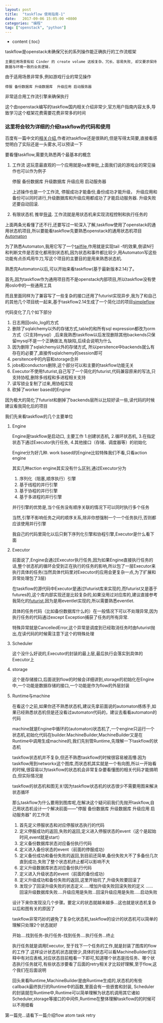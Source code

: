 ```yaml
---
layout: post
title:  "taskflow 使用指南-1"
date:   2017-09-06 15:05:00 +0800
categories: "编程"
tag: ["openstack", "python"]
---
```


* content
{:toc}


taskflow是openstack未确保冗长的系列操作能正确执行的工作流框架

    主要应用场景有如 Cinder 的 create volume 这般复杂、冗长、容易失败, 却又要求保持数据与环境一致的业务逻辑.

由于适用场景非常多,例如游戏行业的常见操作

    停服 备份数据库 升级数据库  升级应用 启动服务器

非常适合用工作流引擎来确保执行

这个由openstack编写的taskflow国内相关介绍非常少,官方用户指南内容太多,导致学习这个框架花费需要花费非常多的时间

### 这里将会较为详细的介绍taskflow的代码和使用


百度有一篇中文的[相关介绍](http://blog.csdn.net/jmilk/article/details/60496748),作者对taskflow还是很熟的,但是写得太简要,直接看感觉明白了实际还是一头雾水,可以预读一下

要看懂taskflow,需要先熟悉两个最基本的概念


1. 工作流  这玩意最直观的一个应用就是oa里审批,上面我们说的游戏业的常见操作也可以作为例子

    停服 备份数据库 升级数据库  升级应用 启动服务器

    上述操作也是一个工作流, 停服成功才能备份,备份成功才能升级，
    升级应用和备份可以同时进行,升级数据库和升级应用都成功了才能启动服务器.
    升级失败还要自动回滚.

2. 有限状态机  推举[导读](http://www.jianshu.com/p/5eb45c64f3e3).
   工作流就是用状态机来实现流程控制和执行任务的


 上面两条光看懂了还不行,还要写过一轮深入了解,taskflow使用了openstack的通用状态机项目,所以要能看taskflow先要熟悉openstack的通用状态机项目[Automaton](https://pypi.python.org/pypi/automaton/)


为了熟悉Automaton,我用它写了一个[tailfile](https://github.com/lolizeppelin/tailfile),作用就是实现tail -f的效果,倒读N行和判断文件是否变化都用到状态机,因为状态和事件都比较少,用Automaton写这些功能有点杀鸡用牛刀,写这个项目的主要目的是用来熟悉状态机.

熟悉完Automaton以后,可以开始来看taskflow(基于最新版本2.14)了。

首先,因为taskflow作为通用项目而不是openstack内部项目,所以taskflow没有使用oslo中的一些通用工具

而且里面同样为了兼容写了一些复杂的接口还用了futurist实现异步,我为了和自己的其他几个项目统一起来,基于taskflow2.14生成了一个简化过的项目[simpleflow](https://github.com/lolizeppelin/simpleflow)



代码变化了几个如下部分

1. 日志用回oslo_log的方式
2. 删除了sqlalchemy以外的存储方式,table的和所有sql expression都改为orm方式（只支持mysql）,后来我熟悉taskflow以后发现删除其他backends只保留mysql不是一个正确做法,有缺陷,后续会说明为什么
3. 因为删除了sqlalchemy以外的存储方式, 所以persitence中backends就么有存在的必要了,直接传sqlalchemy的session即可
4. persitence中的内容和storage合并
5. jobs和conductors删除,这个部分可以和主要的taskflow功能无关
6. Executor不使用futurist,自己写了一个简化的futurist,代码兼容原来的写法,只支持协程,删除多线程和多进程相关支持
7. 读写锁业复制了过来,用协程实现
8. 砍掉了worker based的Engine

因为极大的简化了futurist和删掉了backends层所以比较好读一些,读代码的时候建议看我简化后的项目


我们先来看taskflow的几个主要单位

1. Engine

    Engine是taskflow是启动口, 主要工作 1.创建状态机, 2.循环状态机, 3.在指定状态下通过Executor执行任务, 4.其他接口（存储、调度器等）的初始化

    Engine分为好几种. work based的Engine比较特殊我们不看,只看action engine

    其实几种action engine其实没有什么区别,通过Executor分为

    1. 序列化（阻塞,顺序执行）引擎
    2. 基于线程的并行引擎
    3. 基于协程的并行引擎
    4. 基于多进程的并行引擎

    并行引擎的优势是,当个任务没有顺序关联的情况下可以同时执行多个任务

    当然,引擎不影响任务之间的顺序关系,除非你想强制一个一个任务执行,否则都应该使用并行引擎

    我自己的代码里简化以后只剩下序列化引擎和协程引擎,Executor是什么看下面


2. Executor

    前面说了,Engine会通过Executor执行任务,因为如果Engine直接执行任务的话,整个状态机的循环会受到正在执行的任务的影响,所以包了一层Executor来执行具体的任务(当然具体代码里对Executor的应用会更复杂一点,为了扩展和异常处理包了3层)

    在taskflow的源代码中Executor是通过futurist库来实现的,而futurist又是基于futures的,这个库内部实现还是比较复杂的,如果没用过对应库的,建议直接参考我简化的[futurist](https://github.com/lolizeppelin/simpleutil/blob/master/simpleutil/utils/futurist.py),因为是用eventlet实现的,所以需要熟悉eventlet.

    具体的任务代码（比如备份数据库什么的）在一般情况下可以不处理异常,因为执行任务的代码通过except Exception捕获了任务的所有异常.

    特殊异常就是CancelledError,这个异常是调度到已经取消任务时由futurist抛出,在读代码的时候需注意下这个的特殊处理

3. Scheduler

    这个没什么好说的,Executor的封装的最上层,最后执行会落实到具体的Executor上

4. storage

    这个是存储接口,后面说到flow的时候会详细讲到,storage的初始化在Engine中,一个功能是数据存储的接口,一个功能是作为flow的外层封装

4. Runtime与machine

    在看这个之前,如果你还不熟悉状态机,建议先拿前面说的automaton练练手,如果已经熟悉状态机但是还没看过automaton代码的，建议去看看automaton的代码

    machine就是Engine中循环的(automaton)状态机了,一个engine只运行一个状态机,初始化代码在builder.MachineBuilder,MachineBuilder又是在Runtime中调用生成machine的,我们先别管Runtime,先理解一下taskflow的状态机

    taskflow状态机并不复杂,但还不熟悉taskflow的时候很容易被高懵.因为taskflow用到networkx这个图库,而状态机其实就是一个有向图,所以一开始看的时候,很容易以为taskflow的状态机会非常复杂要看懂图的相关代码才能搞明白,但实际情况是

    taskflow的状态机和图无关!因为taskflow状态机的状态很少不需要用图来解决状态循环

    那么taskflow为什么要用到图库呢,在解决这个疑问前我们先抛开taskflow,自己用状态机设计一个解决前面——"停服 备份数据库 升级数据库  升级应用 启动服务器" 的工作流

    1. 首先定义停服状态和对应停服状态执行的代码
    2. 定义停服成功的返回,失败的返回,定义进入停服状态的event（这个是起始时间,event就是start）
    3. 定义备份数据库状态对应备份执行代码
    4. 定义进入备份状态的event（前面的停服成功）
    5. 定义备份成功和备份失败的返回,到目前还简单,备份失败大不了多备份几次直到成功,失败了整个状态机终止都可以影响不大
    6. 定义升级数据库状态对应备份执行代码
    7. 定义进入升级状态的event（前面的备份成功）
    8. 定义升级成功和备份失败的返回,这里开始坑了,升级失败要回滚了
    9. 发现少了回滚升级失败的状态定义.....增加升级失败回滚失败的定义
    ......
    回滚升级数据库失败....升级应用是失败...回滚升级应用是失败.....启动失败

    设计下来你发现没几个步骤。要定义的状态就越来越多...这也就是状态机复杂以后和图有关的原因了

    taskflow非常巧妙的避免了复杂化状态机,taskflow的设计的状态机可以简单的理解只处理2个状态就好

    开始....找到任务-执行任务-找到任务....执行任务...终止

    执行任务就是调用Executor, 至于找下一个任务的工作,就是封装了图库的flow的工作了.这样设计状态机状态就很少,具体的状态可以看MachineBuilder的注释中有对应表格,对应状态目前粗看一下即可,知道哪个状态是找任务、哪个状态执行任务就可,有些状态涉要看了后面的retry相关才比较好理解,至于flow,这个我们在后面说明

    回头来看Runtime,MachineBuilder是由Runtime生成的,状态机的有些callback最终执行的Runtime中的函数,里面会有一些嵌套和封装, Scheduler的封装就在Runtime中,Runtime可以简单理解为状态机调用其它诸如Scheduler,storage等接口的中间件,Runtime在整体理解taskflow的的时候可以不用细看

第一篇完...请看下一篇介绍flow  atom task retry
